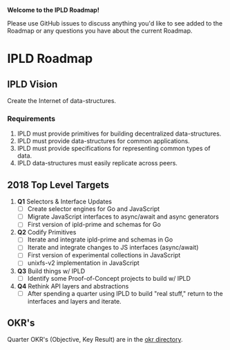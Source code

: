 **Welcome to the IPLD Roadmap!**

Please use GitHub issues to discuss anything you'd like to see added to the Roadmap or any 
questions you have about the current Roadmap.

# IPLD Roadmap

## IPLD Vision

Create the Internet of data-structures.

### Requirements

1. IPLD must provide primitives for building decentralized data-structures.
2. IPLD must provide data-structures for common applications.
3. IPLD must provide specifications for representing common types of data.
4. IPLD data-structures must easily replicate across peers.

## 2018 Top Level Targets

1. **Q1** Selectors & Interface Updates
   - [ ] Create selector engines for Go and JavaScript
   - [ ] Migrate JavaScript interfaces to async/await and async generators
   - [ ] First version of ipld-prime and schemas for Go
2. **Q2** Codify Primitives
   - [ ] Iterate and integrate ipld-prime and schemas in Go
   - [ ] Iterate and integrate changes to JS interfaces (async/await)
   - [ ] First version of experimental collections in JavaScript
   - [ ] unixfs-v2 implementation in JavaScript
3. **Q3** Build things w/ IPLD
   - [ ] Identify some Proof-of-Concept projects to build w/ IPLD
4. **Q4** Rethink API layers and abstractions
   - [ ] After spending a quarter using IPLD to build "real stuff," return 
         to the interfaces and layers and iterate.

## OKR's

Quarter OKR's (Objective, Key Result) are in the [okr directory](./okrs).
